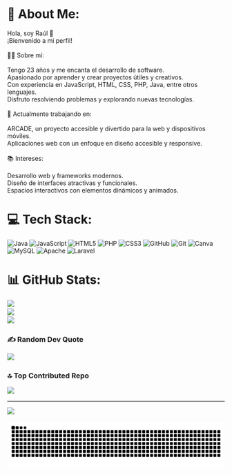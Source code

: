 # 💫 About Me:
Hola, soy Raúl 👋<br>¡Bienvenido a mi perfil!<br><br>🧑‍💻 Sobre mí:<br><br>Tengo 23 años y me encanta el desarrollo de software.<br>Apasionado por aprender y crear proyectos útiles y creativos.<br>Con experiencia en JavaScript, HTML, CSS, PHP, Java, entre otros lenguajes.<br>Disfruto resolviendo problemas y explorando nuevas tecnologías.<br><br>🚀 Actualmente trabajando en:<br><br>ARCADE, un proyecto accesible y divertido para la web y dispositivos móviles.<br>Aplicaciones web con un enfoque en diseño accesible y responsive.<br><br>📚 Intereses:<br><br>Desarrollo web y frameworks modernos.<br>Diseño de interfaces atractivas y funcionales.<br>Espacios interactivos con elementos dinámicos y animados.


# 💻 Tech Stack:
![Java](https://img.shields.io/badge/java-%23ED8B00.svg?style=flat&logo=openjdk&logoColor=white) ![JavaScript](https://img.shields.io/badge/javascript-%23323330.svg?style=flat&logo=javascript&logoColor=%23F7DF1E) ![HTML5](https://img.shields.io/badge/html5-%23E34F26.svg?style=flat&logo=html5&logoColor=white) ![PHP](https://img.shields.io/badge/php-%23777BB4.svg?style=flat&logo=php&logoColor=white) ![CSS3](https://img.shields.io/badge/css3-%231572B6.svg?style=flat&logo=css3&logoColor=white) ![GitHub](https://img.shields.io/badge/github-%23121011.svg?style=flat&logo=github&logoColor=white) ![Git](https://img.shields.io/badge/git-%23F05033.svg?style=flat&logo=git&logoColor=white) ![Canva](https://img.shields.io/badge/Canva-%2300C4CC.svg?style=flat&logo=Canva&logoColor=white) ![MySQL](https://img.shields.io/badge/mysql-4479A1.svg?style=flat&logo=mysql&logoColor=white) ![Apache](https://img.shields.io/badge/apache-%23D42029.svg?style=flat&logo=apache&logoColor=white) ![Laravel](https://img.shields.io/badge/laravel-%23FF2D20.svg?style=flat&logo=laravel&logoColor=white)
# 📊 GitHub Stats:
![](https://github-readme-stats.vercel.app/api?username=SrLopus&theme=dark&hide_border=false&include_all_commits=false&count_private=false)<br/>
![](https://github-readme-streak-stats.herokuapp.com/?user=SrLopus&theme=dark&hide_border=false)<br/>
![](https://github-readme-stats.vercel.app/api/top-langs/?username=SrLopus&theme=dark&hide_border=false&include_all_commits=false&count_private=false&layout=compact)

### ✍️ Random Dev Quote
![](https://quotes-github-readme.vercel.app/api?type=horizontal&theme=light)

### 🔝 Top Contributed Repo
![](https://github-contributor-stats.vercel.app/api?username=SrLopus&limit=5&theme=dark&combine_all_yearly_contributions=true)

---
[![](https://visitcount.itsvg.in/api?id=SrLopus&icon=0&color=0)](https://visitcount.itsvg.in)

<!-- Proudly created with GPRM ( https://gprm.itsvg.in ) -->

![snake gif](https://github.com/SrLopus/SrLopus/blob/output/github-snake-dark.svg)
